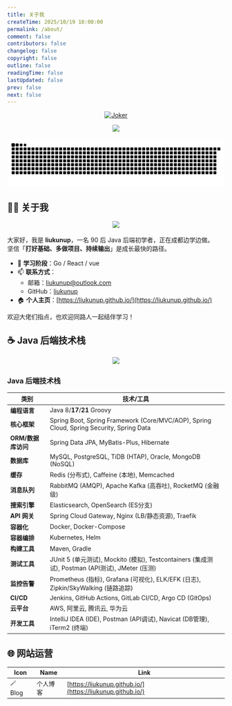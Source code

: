 ```yaml
---
title: 关于我
createTime: 2025/10/19 18:00:00
permalink: /about/
comment: false
contributors: false
changelog: false
copyright: false
outline: false
readingTime: false
lastUpdated: false
prev: false
next: false
---
```


<center>
  <a href="https://liukunup.github.io/">
    <img src="/poster.jpg" alt="Joker">
  </a>
</center>

<p align="center">
<img src="https://readme-typing-svg.demolab.com?font=Orbitron&size=25&pause=1000&center=true&vCenter=true&random=false&width=600&lines=Welcome+to+my+GitHub+profile+page!;I+am+liukunup+obsessed+with+programming!" />
</p>

<center>
  <picture>
    <source media="(prefers-color-scheme: dark)" srcset="https://raw.githubusercontent.com/XingJi-love/XingJi-love//output/github-contribution-grid-snake-dark.svg">
    <source media="(prefers-color-scheme: light)" srcset="https://raw.githubusercontent.com/XingJi-love/XingJi-love/output/github-contribution-grid-snake.svg">
    <img alt="github contribution grid snake animation" src="https://raw.githubusercontent.com/XingJi-love/XingJi-love/output/github-contribution-grid-snake.svg">
  </picture>
</center>


## 👨‍💻 关于我

<p align="center"><img width="450px" src="https://github.com/abhisheknaiidu/abhisheknaiidu/raw/master/code.gif?raw=true"></p>

大家好，我是 **liukunup**，一名 90 后 Java 后端初学者，正在成都边学边做。  
坚信「**打好基础、多做项目、持续输出**」是成长最快的路径。

- 🌱 **学习阶段**：Go / React / vue
- 📫 **联系方式**：
  - 邮箱：liukunup@outlook.com
  - GitHub：[liukunup](https://github.com/liukunup)  
- 🏠 **个人主页**：[https://liukunup.github.io/](https://liukunup.github.io/)

欢迎大佬们指点，也欢迎同路人一起结伴学习！


## ☕ Java 后端技术栈

<p align="center">
  <a href="https://skillicons.dev">
    <img src="https://skillicons.dev/icons?i=java,html,css,ts,js,vue,spring,gradle,maven,hibernate,redis,nginx,kafka,rabbitmq,linux,kali,mysql,postgresql,mongodb,postman,idea,webstorm,vscode,sublime,git,github" />
  </a>
</p>

### Java 后端技术栈

| 类别             | 技术/工具                                                                                                  |
|------------------|------------------------------------------------------------------------------------------------------------|
| **编程语言**     | Java 8/**17**/**21** Groovy                                                                           |
| **核心框架**     | Spring Boot, Spring Framework (Core/MVC/AOP), Spring Cloud, Spring Security, Spring Data                   |
| **ORM/数据库访问** | Spring Data JPA, MyBatis-Plus, Hibernate                                                                   |
| **数据库**       | MySQL, PostgreSQL, TiDB (HTAP), Oracle, MongoDB (NoSQL)                                                    |
| **缓存**         | Redis (分布式), Caffeine (本地), Memcached                                                                 |
| **消息队列**     | RabbitMQ (AMQP), Apache Kafka (高吞吐), RocketMQ (金融级)                                                  |
| **搜索引擎**     | Elasticsearch, OpenSearch (ES分支)                                                                         |
| **API 网关**     | Spring Cloud Gateway, Nginx (LB/静态资源), Traefik                                                         |
| **容器化**       | Docker, Docker-Compose                                                                                     |
| **容器编排**     | Kubernetes, Helm                                                                                           |
| **构建工具**     | Maven, Gradle                                                                                              |
| **测试工具**     | JUnit 5 (单元测试), Mockito (模拟), Testcontainers (集成测试), Postman (API测试), JMeter (压测)            |
| **监控告警**     | Prometheus (指标), Grafana (可视化), ELK/EFK (日志), Zipkin/SkyWalking (链路追踪)                          |
| **CI/CD**        | Jenkins, GitHub Actions, GitLab CI/CD, Argo CD (GitOps)                                                    |
| **云平台**       | AWS, 阿里云, 腾讯云, 华为云                                                                               |
| **开发工具**     | IntelliJ IDEA (IDE), Postman (API调试), Navicat (DB管理), iTerm2 (终端)                                    |


## 🌐 网站运营
| Icon         | Name       | Link                                                               |
| ------------ | ---------- | ------------------------------------------------------------------ |
| 🪄 Blog      | 个人博客    | [https://liukunup.github.io/](https://liukunup.github.io/)               |
